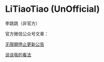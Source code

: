 # LiTiaoTiao (UnOfficial)
李跳跳（非官方）

官方微信公众号文章：

[无限期停止更新公告](https://mp.weixin.qq.com/s/ha6hHr40umlj-ExHdGFXXw)

[谈谈我的看法](https://mp.weixin.qq.com/s/gsC9STZlGrPNNEKUV4btkA)
